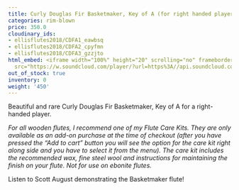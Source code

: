 ```yaml
---
title: Curly Douglas Fir Basketmaker, Key of A (for right handed player)
categories: rim-blown
price: 350.0
cloudinary_ids:
- ellisflutes2018/CDFA1_eawbsq
- ellisflutes2018/CDFA2_cpyfmn
- ellisflutes2018/CDFA3_gzzjto
html_embed: <iframe width="100%" height="20" scrolling="no" frameborder="no" allow="autoplay"
  src="https://w.soundcloud.com/player/?url=https%3A//api.soundcloud.com/tracks/536548146&color=%23ff5500&inverse=false&auto_play=false&show_user=true"></iframe>
out_of_stock: true
inventory: 0
weight: '450'
---
```


Beautiful and rare Curly Douglas Fir Basketmaker, Key of A for a right-handed player.  

*For all wooden flutes, I recommend one of my Flute Care Kits.  They are only available as an add-on purchase at the time of checkout (after you have pressed the “Add to cart” button you will see the option for the care kit right along side and you have to select it from the menu). The care kit includes the recommended wax, fine steel wool and instructions for maintaining the finish on your flute.  Not for use on ebonite flutes.*

Listen to Scott August demonstrating the Basketmaker flute!